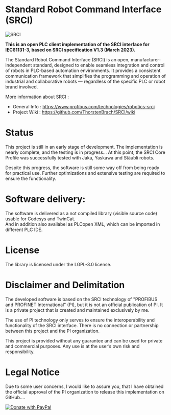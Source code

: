 # Standard Robot Command Interface (SRCI)

![SRCI](https://raw.githubusercontent.com/wiki/ThorstenBrach/SRCI/Images/SRCI_Logo_small.png)

**This is an open PLC client implementation of the SRCI interface for IEC61131-3, based on SRCI specification V1.3 (March 2023).**


The Standard Robot Command Interface (SRCI) is an open, manufacturer-independent standard, designed to enable seamless integration and control of robots in PLC-based automation environments. It provides a consistent communication framework that simplifies the programming and operation of industrial and collaborative robots — regardless of the specific PLC or robot brand involved.

More information about SRCI : 

- General Info : https://www.profibus.com/technologies/robotics-srci
- Project Wiki : https://github.com/ThorstenBrach/SRCI/wiki



# Status
This project is still in an early stage of development. 
The implementation is nearly complete, and the testing is in progress...
At this point, the SRCI Core Profile was successfully tested with Jaka, Yaskawa and Stäubli robots.

Despite this progress, the software is still some way off from being ready for practical use. 
Further optimizations and extensive testing are required to ensure the functionality.

# Software delivery:
The software is delivered as a not compiled library (visible source code) usable for Codesys and TwinCat.  
And in addition also availabel as PLCopen XML, which can be imported in different PLC IDE.

# License
The library is licensed under the LGPL-3.0 license.

# Disclaimer and Delimitation

The developed software is based on the SRCI technology of "PROFIBUS and PROFINET International" (PI), but it is not an official publication of PI. It is a private project that is created and maintained exclusively by me.

The use of PI technology only serves to ensure the interoperability and functionality of the SRCI interface. There is no connection or partnership between this project and the PI organization.

This project is provided without any guarantee and can be used for private and commercial purposes. Any use is at the user’s own risk and responsibility.


# Legal Notice
Due to some user concerns, I would like to assure you,
that I have obtained the official approval of the PI organization to release this implementation on GitHub....


[![Donate with PayPal](https://raw.githubusercontent.com/stefan-niedermann/paypal-donate-button/master/paypal-donate-button.png)](https://www.paypal.com/donate/?hosted_button_id=ERN6VH9WA95J6)
